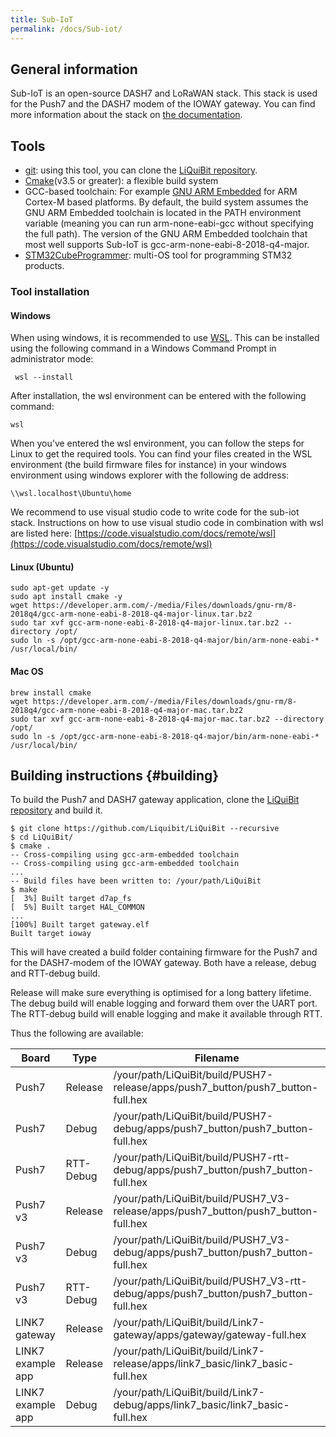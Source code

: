 ```yaml
---
title: Sub-IoT
permalink: /docs/Sub-iot/
---
```


## General information

Sub-IoT is an open-source DASH7 and LoRaWAN stack. This stack is used for the Push7 and the DASH7 modem of the IOWAY gateway. You can find more information about the stack on [the documentation](https://sub-iot.github.io/Sub-IoT-Stack/).

## Tools

* [git](https://git-scm.com): using this tool, you can clone the [LiQuiBit repository](https://github.com/Liquibit/LiQuiBit).
* [Cmake](https://cmake.org)(v3.5 or greater): a flexible build system
* GCC-based toolchain: For example [GNU ARM Embedded](https://developer.arm.com/Tools%20and%20Software/GNU%20Toolchain) for ARM Cortex-M based platforms. By default, the build system assumes the GNU ARM Embedded toolchain is located in the PATH environment variable (meaning you can run arm-none-eabi-gcc without specifying the full path). The version of the GNU ARM Embedded toolchain that most well supports Sub-IoT is gcc-arm-none-eabi-8-2018-q4-major.
* [STM32CubeProgrammer](https://www.st.com/en/development-tools/stm32cubeprog.html): multi-OS tool for programming STM32 products.

### Tool installation

#### Windows

When using windows, it is recommended to use [WSL](https://learn.microsoft.com/en-us/windows/wsl/install). This can be installed using the following command in a Windows Command Prompt in administrator mode:
   
     wsl --install

After installation, the wsl environment can be entered with the following command:
    
    wsl

When you've entered the wsl environment, you can follow the steps for Linux to get the required tools. You can find your files created in the WSL environment (the build firmware files for instance) in your windows environment using windows explorer with the following de address: 

    \\wsl.localhost\Ubuntu\home

We recommend to use visual studio code to write code for the sub-iot stack. Instructions on how to use visual studio code in combination with wsl are listed here: [https://code.visualstudio.com/docs/remote/wsl](https://code.visualstudio.com/docs/remote/wsl)

#### Linux (Ubuntu)

    sudo apt-get update -y
    sudo apt install cmake -y
    wget https://developer.arm.com/-/media/Files/downloads/gnu-rm/8-2018q4/gcc-arm-none-eabi-8-2018-q4-major-linux.tar.bz2
    sudo tar xvf gcc-arm-none-eabi-8-2018-q4-major-linux.tar.bz2 --directory /opt/
    sudo ln -s /opt/gcc-arm-none-eabi-8-2018-q4-major/bin/arm-none-eabi-*  /usr/local/bin/

#### Mac OS

    brew install cmake
    wget https://developer.arm.com/-/media/Files/downloads/gnu-rm/8-2018q4/gcc-arm-none-eabi-8-2018-q4-major-mac.tar.bz2
    sudo tar xvf gcc-arm-none-eabi-8-2018-q4-major-mac.tar.bz2 --directory /opt/
    sudo ln -s /opt/gcc-arm-none-eabi-8-2018-q4-major/bin/arm-none-eabi-*  /usr/local/bin/


## Building instructions {#building}

To build the Push7 and DASH7 gateway application, clone the [LiQuiBit repository](https://github.com/Liquibit/LiQuiBit) and build it.

    $ git clone https://github.com/Liquibit/LiQuiBit --recursive
    $ cd LiQuiBit/
    $ cmake .
    -- Cross-compiling using gcc-arm-embedded toolchain
	-- Cross-compiling using gcc-arm-embedded toolchain
    ...
	-- Build files have been written to: /your/path/LiQuiBit
    $ make
    [  3%] Built target d7ap_fs
    [  5%] Built target HAL_COMMON
    ...
    [100%] Built target gateway.elf
    Built target ioway

This will have created a build folder containing firmware for the Push7 and for the DASH7-modem of the IOWAY gateway. Both have a release, debug and RTT-debug build. 

Release will make sure everything is optimised for a long battery lifetime.
The debug build will enable logging and forward them over the UART port. 
The RTT-debug build will enable logging and make it available through RTT.

Thus the following are available:

| Board    | Type               | Filename               |
|----------|----------------------|----------------------|
| Push7 | Release      | /your/path/LiQuiBit/build/PUSH7-release/apps/push7_button/push7_button-full.hex      |
| Push7 | Debug      | /your/path/LiQuiBit/build/PUSH7-debug/apps/push7_button/push7_button-full.hex      |
| Push7 | RTT-Debug      | /your/path/LiQuiBit/build/PUSH7-rtt-debug/apps/push7_button/push7_button-full.hex      |
| Push7 v3 | Release      | /your/path/LiQuiBit/build/PUSH7_V3-release/apps/push7_button/push7_button-full.hex      |
| Push7 v3 | Debug      | /your/path/LiQuiBit/build/PUSH7_V3-debug/apps/push7_button/push7_button-full.hex      |
| Push7 v3 | RTT-Debug      | /your/path/LiQuiBit/build/PUSH7_V3-rtt-debug/apps/push7_button/push7_button-full.hex      |
| LINK7 gateway | Release      | /your/path/LiQuiBit/build/Link7-gateway/apps/gateway/gateway-full.hex      |
| LINK7 example app | Release      | /your/path/LiQuiBit/build/Link7-release/apps/link7_basic/link7_basic-full.hex     |
|  LINK7 example app  | Debug      | /your/path/LiQuiBit/build/Link7-debug/apps/link7_basic/link7_basic-full.hex     |

